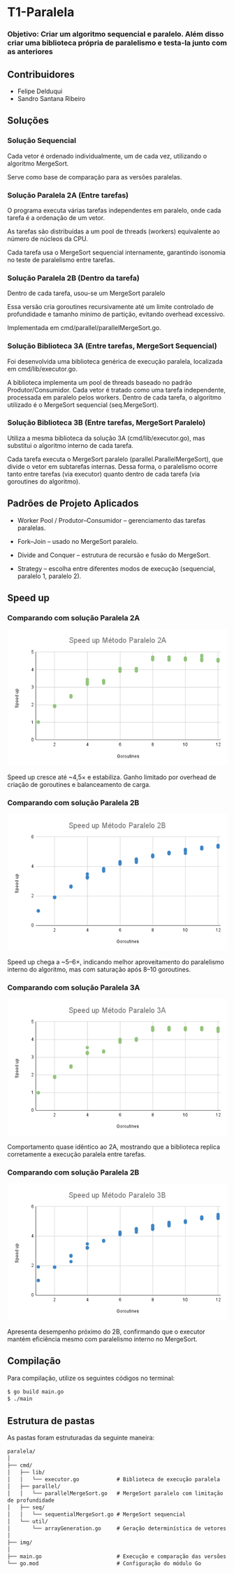 # T1-Paralela

### Objetivo: Criar um algoritmo sequencial e paralelo. Além disso criar uma biblioteca própria de paralelismo e testa-la junto com as anteriores

## Contribuidores
* Felipe Delduqui
* Sandro Santana Ribeiro

## Soluções

### Solução Sequencial

Cada vetor é ordenado individualmente, um de cada vez, utilizando o algoritmo MergeSort.

Serve como base de comparação para as versões paralelas.

### Solução Paralela 2A (Entre tarefas)

O programa executa várias tarefas independentes em paralelo, onde cada tarefa é a ordenação de um vetor.

As tarefas são distribuídas a um pool de threads (workers) equivalente ao número de núcleos da CPU.

Cada tarefa usa o MergeSort sequencial internamente, garantindo isonomia no teste de paralelismo entre tarefas.

### Solução Paralela 2B (Dentro da tarefa)

Dentro de cada tarefa, usou-se um MergeSort paralelo

Essa versão cria goroutines recursivamente até um limite controlado de profundidade e tamanho mínimo de partição, evitando overhead excessivo.

Implementada em cmd/parallel/parallelMergeSort.go.

### Solução Biblioteca 3A (Entre tarefas, MergeSort Sequencial)

Foi desenvolvida uma biblioteca genérica de execução paralela, localizada em cmd/lib/executor.go.

A biblioteca implementa um pool de threads baseado no padrão Produtor/Consumidor.
Cada vetor é tratado como uma tarefa independente, processada em paralelo pelos workers.
Dentro de cada tarefa, o algoritmo utilizado é o MergeSort sequencial (seq.MergeSort).

### Solução Biblioteca 3B (Entre tarefas, MergeSort Paralelo)

Utiliza a mesma biblioteca da solução 3A (cmd/lib/executor.go), mas substitui o algoritmo interno de cada tarefa.

Cada tarefa executa o MergeSort paralelo (parallel.ParallelMergeSort), que divide o vetor em subtarefas internas.
Dessa forma, o paralelismo ocorre tanto entre tarefas (via executor) quanto dentro de cada tarefa (via goroutines do algoritmo).

## Padrões de Projeto Aplicados

* Worker Pool / Produtor–Consumidor – gerenciamento das tarefas paralelas.

* Fork–Join – usado no MergeSort paralelo.

* Divide and Conquer – estrutura de recursão e fusão do MergeSort.

* Strategy – escolha entre diferentes modos de execução (sequencial, paralelo 1, paralelo 2).

## Speed up

### Comparando com solução Paralela 2A

![Speed up comparando com a solução Paralela 2A](img/speed_up_2A.png)

Speed up cresce até ~4,5× e estabiliza. Ganho limitado por overhead de criação de goroutines e balanceamento de carga.

### Comparando com solução Paralela 2B

![Speed up comparando com a solução Paralela 2B](img/speed_up_2B.png)

Speed up chega a ~5–6×, indicando melhor aproveitamento do paralelismo interno do algoritmo, mas com saturação após 8–10 goroutines.

### Comparando com solução Paralela 3A

![Speed up comparando com a solução Paralela 3A](img/speed_up_3A.png)

Comportamento quase idêntico ao 2A, mostrando que a biblioteca replica corretamente a execução paralela entre tarefas.

### Comparando com solução Paralela 2B

![Speed up comparando com a solução Paralela 3B](img/speed_up_3B.png)

Apresenta desempenho próximo do 2B, confirmando que o executor mantém eficiência mesmo com paralelismo interno no MergeSort.

## Compilação
Para compilação, utilize os seguintes códigos no terminal:

```bash
$ go build main.go
$ ./main
```

## Estrutura de pastas
As pastas foram estruturadas da seguinte maneira:
```text
paralela/
│
├── cmd/
│   ├── lib/
│   │   └── executor.go            # Biblioteca de execução paralela
│   ├── parallel/
│   │   └── parallelMergeSort.go   # MergeSort paralelo com limitação de profundidade
│   ├── seq/
│   │   └── sequentialMergeSort.go # MergeSort sequencial
│   └── util/
│       └── arrayGeneration.go     # Geração determinística de vetores
│
├── img/
│
├── main.go                        # Execução e comparação das versões
└── go.mod                         # Configuração do módulo Go

```
